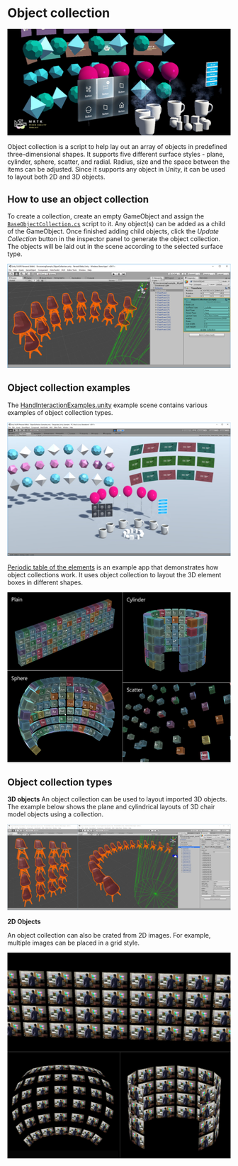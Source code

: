 # Object collection #

![Object collection](../Documentation/Images/ObjectCollection/MRTK_ObjectCollection_Main.png)

Object collection is a script to help lay out an array of objects in predefined three-dimensional shapes. It supports five different surface styles - plane, cylinder, sphere, scatter, and radial. Radius, size and the space between the items can be adjusted. Since it supports any object in Unity, it can be used to layout both 2D and 3D objects.

## How to use an object collection ##

To create a collection, create an empty GameObject and assign the [`BaseObjectCollection.cs`](https://github.com/Microsoft/MixedRealityToolkit-Unity/blob/mrtk_release/Assets/MixedRealityToolkit.SDK/Features/UX/Scripts/Collections/BaseObjectCollection.cs) script to it. Any object(s) can be added as a child of the GameObject. Once finished adding child objects, click the *Update Collection* button in the inspector panel to generate the object collection. The objects will be laid out in the scene according to the selected surface type.

![Object collection](../Documentation/Images/ObjectCollection/MRTK_ObjectCollection_Unity.jpg)

## Object collection examples ##

The [HandInteractionExamples.unity](https://github.com/Microsoft/MixedRealityToolkit-Unity/blob/mrtk_release/Assets/MixedRealityToolkit.Examples/Demos/HandTracking/Scenes/HandInteractionExamples.unity) example scene contains various examples of object collection types.

![Object collection](../Documentation/Images/ObjectCollection/MRTK_ObjectCollection_ExampleScene1.jpg)

[Periodic table of the elements](https://github.com/Microsoft/MRDesignLabs_Unity_PeriodicTable) is an example app that demonstrates how object collections work. It uses object collection to layout the 3D element boxes in different shapes.

![Object collection](../Documentation/Images/ObjectCollection/MRTK_ObjectCollection_Types.jpg)

## Object collection types ##

**3D objects**
An object collection can be used to layout imported 3D objects. The example below shows the plane and cylindrical layouts of 3D chair model objects using a collection.

![Object collection](../Documentation/Images/ObjectCollection/MRTK_ObjectCollection_3DObjects.jpg)

**2D Objects**

An object collection can also be crated from 2D images. For example, multiple images can be placed in a grid style.

![Object collection](../Documentation/Images/ObjectCollection/MRTK_ObjectCollection_Layout_2DImages.jpg)

